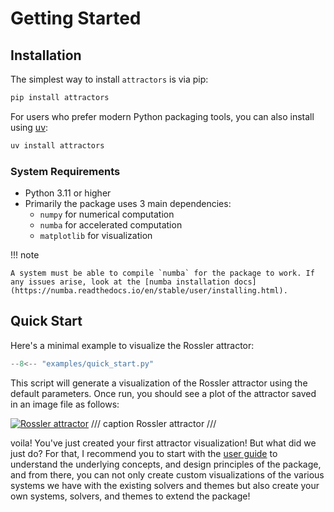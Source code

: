 # Getting Started

## Installation

The simplest way to install `attractors` is via pip:

```bash
pip install attractors
```

For users who prefer modern Python packaging tools, you can also install using [uv](https://github.com/astral-sh/uv):

```bash
uv install attractors
```

### System Requirements

- Python 3.11 or higher
- Primarily the package uses 3 main dependencies:
  - `numpy` for numerical computation
  - `numba` for accelerated computation
  - `matplotlib` for visualization

!!! note

    A system must be able to compile `numba` for the package to work. If any issues arise, look at the [numba installation docs](https://numba.readthedocs.io/en/stable/user/installing.html).

## Quick Start

Here's a minimal example to visualize the Rossler attractor:

```python
--8<-- "examples/quick_start.py"
```

This script will generate a visualization of the Rossler attractor using the default parameters. Once run, you should see a plot of the attractor saved in an image file as follows:

[![Rossler attractor](https://res.cloudinary.com/vdesmond/image/upload/v1737877526/output_ncppaa.png)](https://res.cloudinary.com/vdesmond/image/upload/v1737877526/output_ncppaa.png)
/// caption
Rossler attractor
///

voila! You've just created your first attractor visualization! But what did we just do? For that, I recommend you to start with the [user guide](guides/overview.md) to understand the underlying concepts, and design principles of the package, and from there, you can not only create custom visualizations of the various systems we have with the existing solvers and themes but also create your own systems, solvers, and themes to extend the package!
